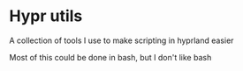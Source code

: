 # Hypr utils

A collection of tools I use to make scripting in hyprland easier

Most of this could be done in bash, but I don't like bash
